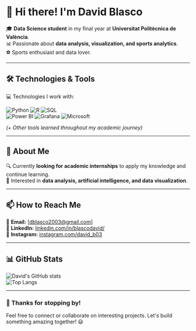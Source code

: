 # 👋 Hi there! I'm David Blasco

🎓 **Data Science student** in my final year at **Universitat Politècnica de València**.  
📊 Passionate about **data analysis, visualization, and sports analytics**.  
⚽️ Sports enthusiast and data lover.  

---

## 🛠️ Technologies & Tools  
💻 Technologies I work with:

![Python](https://img.shields.io/badge/Python-3776AB?style=flat&logo=python&logoColor=white)
![R](https://img.shields.io/badge/R-276DC3?style=flat&logo=r&logoColor=white)
![SQL](https://img.shields.io/badge/SQL-4479A1?style=flat&logo=mysql&logoColor=white)  
![Power BI](https://img.shields.io/badge/PowerBI-F2C811?style=flat&logo=powerbi&logoColor=black)
![Grafana](https://img.shields.io/badge/Grafana-F46800?style=flat&logo=grafana&logoColor=white)
![Microsoft](https://img.shields.io/badge/Microsoft-6666CC?style=flat&logo=microsoft&logoColor=white)

*(+ Other tools learned throughout my academic journey)*  

---

## 📌 About Me  
🔍 Currently **looking for academic internships** to apply my knowledge and continue learning.  
🚀 Interested in **data analysis, artificial intelligence, and data visualization**.  

---

## 📫 How to Reach Me  
📧 **Email:** [dblasco2003@gmail.com]  
💼 **LinkedIn:** [linkedin.com/in/blascodavid/](https://linkedin.com/in/blascodavid/)  
📸 **Instagram:** [instagram.com/david_b03](https://instagram.com/david_b03)  

---

## 📊 GitHub Stats  
![David's GitHub stats](https://github-readme-stats.vercel.app/api?username=yourusername&show_icons=true&theme=dark)  
![Top Langs](https://github-readme-stats.vercel.app/api/top-langs/?username=yourusername&layout=compact&theme=dark)  

---

### 🚀 Thanks for stopping by!  
Feel free to connect or collaborate on interesting projects. Let's build something amazing together! 😃  
